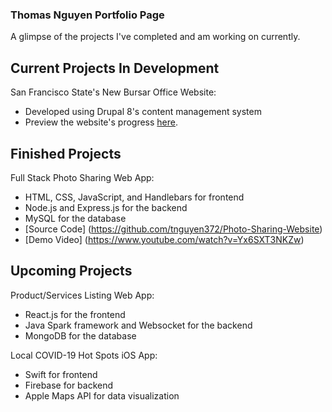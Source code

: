### Thomas Nguyen Portfolio Page
A glimpse of the projects I've completed and am working on currently.


## Current Projects In Development
San Francisco State's New Bursar Office Website:
- Developed using Drupal 8's content management system
- Preview the website's progress [here](https://dev-sfsu-bursar.pantheonsite.io).

## Finished Projects
Full Stack Photo Sharing Web App: 
- HTML, CSS, JavaScript, and Handlebars for frontend
- Node.js and Express.js for the backend
- MySQL for the database
- [Source Code] (https://github.com/tnguyen372/Photo-Sharing-Website)
- [Demo Video] (https://www.youtube.com/watch?v=Yx6SXT3NKZw)

## Upcoming Projects
Product/Services Listing Web App:
- React.js for the frontend
- Java Spark framework and Websocket for the backend
- MongoDB for the database

Local COVID-19 Hot Spots iOS App:
- Swift for frontend
- Firebase for backend
- Apple Maps API for data visualization
